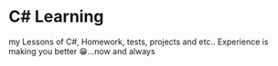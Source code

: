 # C# Learning
my Lessons of C#, Homework, tests, projects and etc.. Experience is making you better 😁...now and always 
